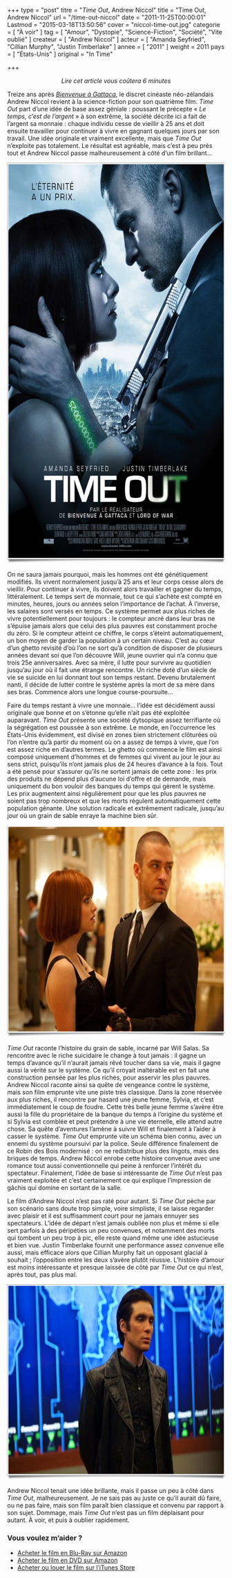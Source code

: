 +++
type = "post"
titre = "<em>Time Out</em>, Andrew Niccol"
title = "Time Out, Andrew Niccol"
url = "/time-out-niccol"
date = "2011-11-25T00:00:01"
Lastmod = "2015-03-18T13:50:56"
cover = "niccol-time-out.jpg"
categorie = [ "À voir" ]
tag = [ "Amour", "Dystopie", "Science-Fiction", "Société", "Vite oublié" ]
createur = [ "Andrew Niccol" ]
acteur = [ "Amanda Seyfried", "Cillian Murphy", "Justin Timberlake" ]
annee = [ "2011" ]
weight = 2011
pays = [ "États-Unis" ]
original = "In Time"

+++

<div style="text-align: center;"><em>Lire cet article vous coûtera 6 minutes</em></div>
<p>Treize ans après <em><a href="http://voiretmanger.fr/2011/07/31/bienvenue-a-gattaca-niccol/">Bienvenue à Gattaca</a></em>, le discret cinéaste néo-zélandais Andrew Niccol revient à la science-fiction pour son quatrième film. <em>Time Out</em> part d&rsquo;une idée de base assez géniale : poussant le précepte &laquo;&nbsp;<em>Le temps, c&rsquo;est de l&rsquo;argent</em>&nbsp;&raquo; à son extrême, la société décrite ici a fait de l&rsquo;argent sa monnaie : chaque individu cesse de vieillir à 25 ans et doit ensuite travailler pour continuer à vivre en gagnant quelques jours par son travail. Une idée originale et vraiment excellente, mais que <em>Time Out</em> n&rsquo;exploite pas totalement. Le résultat est agréable, mais c&rsquo;est à peu près tout et Andrew Niccol passe malheureusement à côté d&rsquo;un film brillant…</p>
<a href="http://www.allocine.fr/film/fichefilm_gen_cfilm=180314.html"><img class="aligncenter" style="border-style: initial; border-color: initial; border-width: 0px;" src="time-out-niccol.jpg" alt="Time out niccol" width="690" height="927" border="0" /></a>
<p>On ne saura jamais pourquoi, mais les hommes ont été génétiquement modifiés. Ils vivent normalement jusqu&rsquo;à 25 ans et leur corps cesse alors de vieillir. Pour continuer à vivre, ils doivent alors travailler et gagner du temps, littéralement. Le temps sert de monnaie, tout ce qui s&rsquo;achète est compté en minutes, heures, jours ou années selon l&rsquo;importance de l&rsquo;achat. À l&rsquo;inverse, les salaires sont versés en temps. Ce système permet aux plus riches de vivre potentiellement pour toujours : le compteur ancré dans leur bras ne s&rsquo;épuise jamais alors que celui des plus pauvres est constamment proche du zéro. Si le compteur atteint ce chiffre, le corps s&rsquo;éteint automatiquement, un bon moyen de garder la population à un certain niveau. C&rsquo;est au cœur d&rsquo;un ghetto revisité d&rsquo;où l&rsquo;on ne sort qu&rsquo;à condition de disposer de plusieurs années devant soi que l&rsquo;on découvre Will, jeune ouvrier qui n&rsquo;a connu que trois 25e anniversaires. Avec sa mère, il lutte pour survivre au quotidien jusqu&rsquo;au jour où il fait une étrange rencontre. Un riche doté d&rsquo;un siècle de vie se suicide en lui donnant tout son temps restant. Devenu brutalement nanti, il décide de lutter contre le système après la mort de sa mère dans ses bras. Commence alors une longue course-poursuite…</p>
<p>Faire du temps restant à vivre une monnaie… l&rsquo;idée est décidément aussi originale que bonne et on s&rsquo;étonne qu&rsquo;elle n&rsquo;ait pas été exploitée auparavant. <em>Time Out</em> présente une société dytsopique assez terrifiante où la ségrégation est poussée à son extrême. Le monde, en l&rsquo;occurrence les États-Unis évidemment, est divisé en zones bien strictement clôturées où l&rsquo;on n&rsquo;entre qu&rsquo;à partir du moment où on a assez de temps à vivre, que l&rsquo;on est assez riche en d&rsquo;autres termes. Le ghetto où commence le film est ainsi composé uniquement d&rsquo;hommes et de femmes qui vivent au jour le jour au sens strict, puisqu&rsquo;ils n&rsquo;ont jamais plus de 24 heures d&rsquo;avance à la fois. Tout a été pensé pour s&rsquo;assurer qu&rsquo;ils ne sortent jamais de cette zone : les prix des produits ne dépend plus d&rsquo;aucune loi d&rsquo;offre et de demande, mais uniquement du bon vouloir des banques du temps qui gèrent le système. Les prix augmentent ainsi régulièrement pour que les plus pauvres ne soient pas trop nombreux et que les morts régulent automatiquement cette population gênante. Une solution radicale et extrêmement radicale, jusqu&rsquo;au jour où un grain de sable enraye la machine bien sûr.</p>
<img class="aligncenter" style="border-style: initial; border-color: initial; border-width: 0px;" src="time-out-timberlake-seyfried.jpg" alt="Time out timberlake seyfried" width="690" height="490" border="0" />
<p><em>Time Out</em> raconte l&rsquo;histoire du grain de sable, incarné par Will Salas. Sa rencontre avec le riche suicidaire le change à tout jamais : il gagne un temps d&rsquo;avance qu&rsquo;il n&rsquo;aurait jamais rêvé toucher dans sa vie, mais il gagne aussi la vérité sur le système. Ce qu&rsquo;il croyait inaltérable est en fait une construction pensée par les plus riches, pour asservir les plus pauvres. Andrew Niccol raconte ainsi sa quête de vengeance contre le système, mais son film emprunte vite une piste très classique. Dans la zone réservée aux plus riches, il rencontre par hasard une jeune femme, Sylvia, et c&rsquo;est immédiatement le coup de foudre. Cette très belle jeune femme s&rsquo;avère être aussi la fille du propriétaire de la banque du temps à l&rsquo;origine du système et si Sylvia est comblée et peut prétendre à une vie éternelle, elle attend autre chose. Sa quête d&rsquo;aventures l&rsquo;amène à suivre Will et finalement à l&rsquo;aider à casser le système. <em>Time Out</em> emprunte vite un schéma bien connu, avec un ennemi du système poursuivi par la police. Seule différence finalement de ce Robin des Bois modernisé : on ne redistribue plus des lingots, mais des briques de temps. Andrew Niccol enrobe cette histoire convenue avec une romance tout aussi conventionnelle qui peine à renforcer l&rsquo;intérêt du spectateur. Finalement, l&rsquo;idée de base si intéressante de <em>Time Out</em> n&rsquo;est pas vraiment exploitée et c&rsquo;est certainement ce qui explique l&rsquo;impression de gâchis qui domine en sortant de la salle.</p>
<p>Le film d&rsquo;Andrew Niccol n&rsquo;est pas raté pour autant. Si <em>Time Out</em> pèche par son scénario sans doute trop simple, voire simpliste, il se laisse regarder avec plaisir et il est suffisamment court pour ne jamais ennuyer ses spectateurs. L&rsquo;idée de départ n&rsquo;est jamais oubliée non plus et même si elle sert parfois à des péripéties un peu convenues, et notamment des morts qui tombent un peu trop à pic, elle reste quand même une idée astucieuse et bien vue. Justin Timberlake fournit une performance assez convenue elle aussi, mais efficace alors que Cillian Murphy fait un opposant glacial à souhait ; l&rsquo;opposition entre les deux s&rsquo;avère plutôt réussie. L&rsquo;histoire d&rsquo;amour est moins intéressante et presque laissée de côté par <em>Time Out</em> ce qui n&rsquo;est, après tout, pas plus mal.</p>
<img class="aligncenter" style="border-style: initial; border-color: initial; border-width: 0px;" src="time-out-murphy.jpg" alt="Time out murphy" width="690" height="452" border="0" />
<p>Andrew Niccol tenait une idée brillante, mais il passe un peu à côté dans <em>Time Out</em>, malheureusement. Je ne sais pas au juste ce qu&rsquo;il aurait dû faire, ou ne pas faire, mais son film paraît bien classique et convenu par rapport à son sujet. Dommage, mais <em>Time Out</em> n&rsquo;est pas un film déplaisant pour autant. À voir, et puis à oublier rapidement.</p>
<div class="amazon">
<h3>Vous voulez m&rsquo;aider ?</h3>
<ul>
<li><a href="http://www.amazon.fr/gp/product/B006UKB1XY/ref=as_li_ss_tl?ie=UTF8&#038;tag=leblogdenic07-21&#038;linkCode=as2&#038;camp=1642&#038;creative=19458&#038;creativeASIN=B006UKB1XY">Acheter le film en Blu-Ray sur Amazon</a></li>
<li><a href="http://www.amazon.fr/gp/product/B006FG4UZO/ref=as_li_ss_tl?ie=UTF8&#038;tag=leblogdenic07-21&#038;linkCode=as2&#038;camp=1642&#038;creative=19458&#038;creativeASIN=B006FG4UZO">Acheter le film en DVD sur Amazon</a></li>
<li><a href="https://itunes.apple.com/fr/movie/time-out/id490060186">Acheter ou louer le film sur l&rsquo;iTunes Store</a></li>
</ul>
</div>

